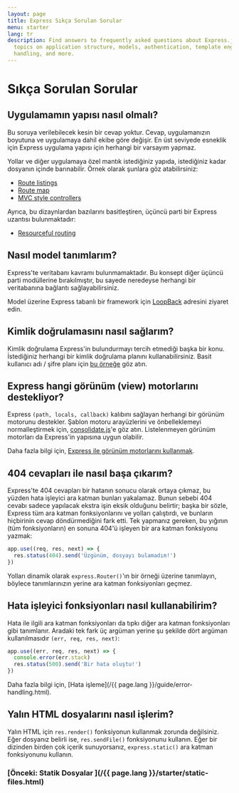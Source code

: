 ```yaml
---
layout: page
title: Express Sıkça Sorulan Sorular
menu: starter
lang: tr
description: Find answers to frequently asked questions about Express.js, including
  topics on application structure, models, authentication, template engines, error
  handling, and more.
---
```

# Sıkça Sorulan Sorular

## Uygulamamın yapısı nasıl olmalı?

Bu soruya verilebilecek kesin bir cevap yoktur. Cevap, uygulamanızın boyutuna ve uygulamaya dahil ekibe göre değişir. En üst seviyede esneklik için Express uygulama yapısı için herhangi bir varsayım yapmaz.

Yollar ve diğer uygulamaya özel mantık istediğiniz yapıda, istediğiniz kadar dosyanın içinde barınabilir. Örnek olarak şunlara göz atabilirsiniz:

* [Route listings](https://github.com/expressjs/express/blob/4.13.1/examples/route-separation/index.js#L32-L47)
* [Route map](https://github.com/expressjs/express/blob/4.13.1/examples/route-map/index.js#L52-L66)
* [MVC style controllers](https://github.com/expressjs/express/tree/master/examples/mvc)

Ayrıca, bu dizaynlardan bazılarını basitleştiren, üçüncü parti bir Express uzantısı bulunmaktadır:

* [Resourceful routing](https://github.com/expressjs/express-resource)

## Nasıl model tanımlarım?

Express'te veritabanı kavramı bulunmamaktadır. Bu konsept diğer üçüncü parti modüllerine bırakılmıştır, bu sayede neredeyse herhangi bir veritabanına bağlantı sağlayabilirsiniz.

Model üzerine Express tabanlı bir framework için [LoopBack](http://loopback.io) adresini ziyaret edin.

## Kimlik doğrulamasını nasıl sağlarım?

Kimlik doğrulama Express'in bulundurmayı tercih etmediği başka bir konu. İstediğiniz herhangi bir kimlik doğrulama planını kullanabilirsiniz. Basit kullanıcı adı / şifre planı için [bu örneğe](https://github.com/expressjs/express/tree/master/examples/auth) göz atın.

## Express hangi görünüm (view) motorlarını destekliyor?

Express `(path, locals, callback)` kalıbını sağlayan herhangi bir görünüm motorunu destekler. Şablon motoru arayüzlerini ve önbelleklemeyi normalleştirmek için, [consolidate.js](https://github.com/visionmedia/consolidate.js)'e göz atın. Listelenmeyen görünüm motorları da Express'in yapısına uygun olabilir.

Daha fazla bilgi için, [Express ile görünüm motorlarını kullanmak](/{{page.lang}}/guide/using-template-engines.html).

## 404 cevapları ile nasıl başa çıkarım?

Express'te 404 cevapları bir hatanın sonucu olarak ortaya çıkmaz, bu yüzden hata işleyici ara katman bunları yakalamaz. Bunun sebebi 404 cevabı sadece yapılacak ekstra işin eksik olduğunu belirtir; başka bir sözle, Express tüm ara katman fonksiyonlarını ve yolları çalıştırdı, ve bunların hiçbirinin cevap döndürmediğini fark etti. Tek yapmanız gereken, bu yığının (tüm fonksiyonların) en sonuna 404'ü işleyen bir ara katman fonksiyonu yazmak:

```js
app.use((req, res, next) => {
  res.status(404).send('Üzgünüm, dosyayı bulamadım!')
})
```

Yolları dinamik olarak `express.Router()`'ın bir örneği üzerine tanımlayın, böylece tanımlarınızın yerine ara katman fonksiyonları geçmez.

## Hata işleyici fonksiyonları nasıl kullanabilirim?

Hata ile ilgili ara katman fonksiyonları da tıpkı diğer ara katman fonksiyonları gibi tanımlanır. Aradaki tek fark üç argüman yerine şu şekilde dört argüman kullanılmasıdır `(err, req, res, next)`:

```js
app.use((err, req, res, next) => {
  console.error(err.stack)
  res.status(500).send('Bir hata oluştu!')
})
```

Daha fazla bilgi için, [Hata işleme](/{{ page.lang }}/guide/error-handling.html).

## Yalın HTML dosyalarını nasıl işlerim?

Yalın HTML için `res.render()` fonksiyonun kullanmak zorunda değilsiniz. Eğer dosyanız belirli ise, `res.sendFile()` fonksiyonunu kullanın. Eğer bir dizinden birden çok içerik sunuyorsanız, `express.static()` ara katman fonksiyonunu kullanın.

###  [Önceki: Statik Dosyalar ](/{{ page.lang }}/starter/static-files.html)
